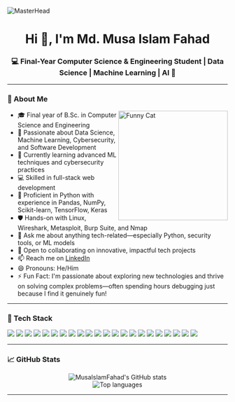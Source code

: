 ![MasterHead](https://i.pinimg.com/originals/90/70/32/9070324cdfc07c68d60eed0c39e77573.gif)
<h1 align="center">Hi 👋, I'm Md. Musa Islam Fahad</h1>
<h3 align="center">💻 Final-Year Computer Science & Engineering Student | Data Science | Machine Learning | AI 🤖 </h3>


---

### 🔎 About Me

<!--<img align="right" alt="Coding" width="400" src="https://img.freepik.com/free-vector/hand-coding-concept-illustration_114360-8193.jpg?semt=ais_hybrid&w=740" /> -->
<img src="https://media.giphy.com/media/JIX9t2j0ZTN9S/giphy.gif" alt="Funny Cat" align="right" width="250">


- 🎓 Final year of B.Sc. in Computer Science and Engineering
- 👀 Passionate about Data Science, Machine Learning, Cybersecurity, and Software Development
- 🌱 Currently learning advanced ML techniques and cybersecurity practices  
- 💻 Skilled in full-stack web development  
- 🐍 Proficient in Python with experience in Pandas, NumPy, Scikit-learn, TensorFlow, Keras  
- 🛡 Hands-on with Linux, Wireshark, Metasploit, Burp Suite, and Nmap  
- 💬 Ask me about anything tech-related—especially Python, security tools, or ML models  
- 🤝 Open to collaborating on innovative, impactful tech projects  
- 📫 Reach me on [LinkedIn](https://www.linkedin.com/in/md-musa-islam-fahad-b18759249?utm_source=share&utm_campaign=share_via&utm_content=profile&utm_medium=android_app)  
- 😄 Pronouns: He/Him  
- ⚡ Fun Fact: I'm passionate about exploring new technologies and thrive on solving complex problems—often spending hours debugging just because I find it genuinely fun!

---

### 🧰 Tech Stack

<p>
  <img src="https://img.shields.io/badge/Python-3776AB?style=flat&logo=python&logoColor=white" />
  <img src="https://img.shields.io/badge/Jupyter%20Notebook-F37626?style=flat&logo=jupyter&logoColor=white" />
  <img src="https://img.shields.io/badge/Pandas-150458?style=flat&logo=pandas&logoColor=white" />
  <img src="https://img.shields.io/badge/NumPy-013243?style=flat&logo=numpy&logoColor=white" />
  <img src="https://img.shields.io/badge/Matplotlib-000000?style=flat&logo=matplotlib&logoColor=white" />
  <img src="https://img.shields.io/badge/Seaborn-3B7D99?style=flat&logo=seaborn&logoColor=white" />
  <img src="https://img.shields.io/badge/scikit--learn-F7931E?style=flat&logo=scikit-learn&logoColor=white" />
  <img src="https://img.shields.io/badge/PyTorch-EE4C2C?style=flat&logo=pytorch&logoColor=white" />
  <img src="https://img.shields.io/badge/Beautiful%20Soup-000000?style=flat&logo=beautifulsoup&logoColor=white" />
   <img src="https://img.shields.io/badge/TensorFlow-FF6F00?style=flat&logo=tensorflow&logoColor=white" />
  <img src="https://img.shields.io/badge/MySQL-005C84?style=flat&logo=mysql&logoColor=white" />
   <img src="https://img.shields.io/badge/HTML5-E34F26?style=flat&logo=html5&logoColor=white" />
  <img src="https://img.shields.io/badge/CSS3-1572B6?style=flat&logo=css3&logoColor=white" />
  <img src="https://img.shields.io/badge/JavaScript-F7DF1E?style=flat&logo=javascript&logoColor=black" />
  <img src="https://img.shields.io/badge/MongoDB-4EA94B?style=flat&logo=mongodb&logoColor=white" />
  <img src="https://img.shields.io/badge/React-20232A?style=flat&logo=react&logoColor=61DAFB" />
  <img src="https://img.shields.io/badge/Node.js-339933?style=flat&logo=nodedotjs&logoColor=white" />
  <img src="https://img.shields.io/badge/Java-007396?style=flat&logo=java&logoColor=white" />
  <img src="https://img.shields.io/badge/C++-00599C?style=flat&logo=c%2B%2B&logoColor=white" />
  <img src="https://img.shields.io/badge/C-555555?style=flat&logo=c&logoColor=white" />
  <img src="https://img.shields.io/badge/Linux-FCC624?style=flat&logo=linux&logoColor=black" />
  <img src="https://img.shields.io/badge/Arduino-00979D?style=flat&logo=arduino&logoColor=white" />
  
</p>



---

### 📈 GitHub Stats

<p align="center">
  <img src="https://github-readme-stats.vercel.app/api?username=MusaIslamFahad&show_icons=true&theme=radical" alt="MusaIslamFahad's GitHub stats" />
  <br />
  <img src="https://github-readme-stats.vercel.app/api/top-langs/?username=MusaIslamFahad&layout=compact&theme=radical" alt="Top languages" />
</p>

---
